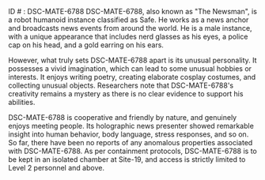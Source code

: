 ID # : DSC-MATE-6788
DSC-MATE-6788, also known as "The Newsman", is a robot humanoid instance classified as Safe. He works as a news anchor and broadcasts news events from around the world. He is a male instance, with a unique appearance that includes nerd glasses as his eyes, a police cap on his head, and a gold earring on his ears.

However, what truly sets DSC-MATE-6788 apart is its unusual personality. It possesses a vivid imagination, which can lead to some unusual hobbies or interests. It enjoys writing poetry, creating elaborate cosplay costumes, and collecting unusual objects. Researchers note that DSC-MATE-6788's creativity remains a mystery as there is no clear evidence to support his abilities.

DSC-MATE-6788 is cooperative and friendly by nature, and genuinely enjoys meeting people. Its holographic news presenter showed remarkable insight into human behavior, body language, stress responses, and so on. So far, there have been no reports of any anomalous properties associated with DSC-MATE-6788. As per containment protocols, DSC-MATE-6788 is to be kept in an isolated chamber at Site-19, and access is strictly limited to Level 2 personnel and above.